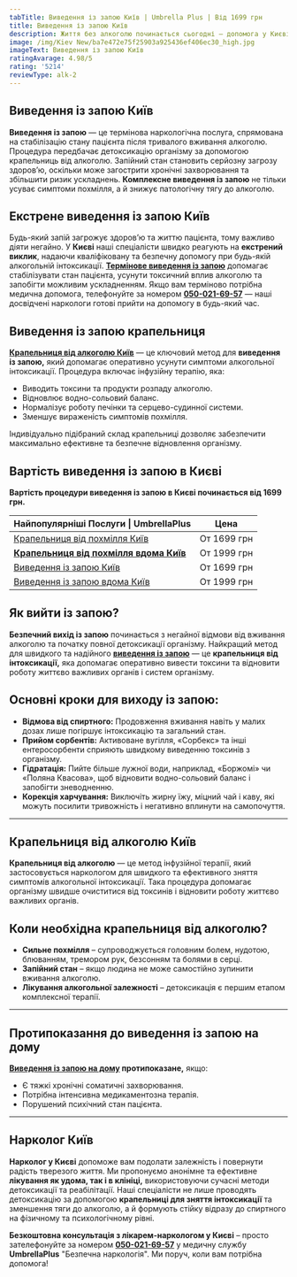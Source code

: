 ```yaml
---
tabTitle: Виведення із запою Київ | Umbrella Plus | Від 1699 грн
title: Виведення із запою Київ
description: Життя без алкоголю починається сьогодні – допомога у Києві 24/7
image: /img/Kiev New/ba7e472e75f25903a925436ef406ec30_high.jpg
imageText: Виведення із запою Київ
ratingAvarage: 4.98/5
rating: '5214'
reviewType: alk-2
---
```


## Виведення із запою Київ

**Виведення із запою** — це термінова наркологічна послуга, спрямована на стабілізацію стану пацієнта після тривалого вживання алкоголю. Процедура передбачає детоксикацію організму за допомогою крапельниць від алкоголю. Запійний стан становить серйозну загрозу здоров’ю, оскільки може загострити хронічні захворювання та збільшити ризик ускладнень. **Комплексне виведення із запою** не тільки усуває симптоми похмілля, а й знижує патологічну тягу до алкоголю.

## Екстрене виведення із запою Київ

Будь-який запій загрожує здоров’ю та життю пацієнта, тому важливо діяти негайно. У **Києві** наші спеціалісти швидко реагують на **екстрений виклик**, надаючи кваліфіковану та безпечну допомогу при будь-якій алкогольній інтоксикації. **[Термінове виведення із запою](https://umbrella-plus.com.ua/uk/kiev/vivod-iz-zapoia-na-domy-kiev-ua/)** допомагає стабілізувати стан пацієнта, усунути токсичний вплив алкоголю та запобігти можливим ускладненням. Якщо вам терміново потрібна медична допомога, телефонуйте за номером **[050-021-69-57](tel:0500216957)** — наші досвідчені наркологи готові прийти на допомогу в будь-який час.

## Виведення із запою крапельниця

**[Крапельниця від алкоголю Київ](https://umbrella-plus.com.ua/uk/kiev/kapelnica_ot_alkogola_kiev/)** — це ключовий метод для **виведення із запою,** який допомагає оперативно усунути симптоми алкогольної інтоксикації. Процедура включає інфузійну терапію, яка:

* Виводить токсини та продукти розпаду алкоголю.
* Відновлює водно-сольовий баланс.
* Нормалізує роботу печінки та серцево-судинної системи.
* Зменшує вираженість симптомів похмілля.

Індивідуально підібраний склад крапельниці дозволяє забезпечити максимально ефективне та безпечне відновлення організму.

## Вартість виведення із запою в Києві

**Вартість процедури виведення із запою в Києві починається від 1699 грн.**

| Найпопулярніші Послуги \| UmbrellaPlus                                                   | Цена        |
| ---------------------------------------------------------------------------------------- | ----------- |
| [Крапельниця від похмілля Київ](Kapelnica_ot_alkogola_kiev)                              | От 1699 грн |
| **[Крапельниця від похмілля вдома Київ](Kapelnica_ot_alkogola_na_dom_kiev)**             | От 1999 грн |
| [Виведення із запою Київ](https://umbrella-plus.com.ua/uk/kiev/vivod-iz-zapoia-kiev-ua/) | От 1699 грн |
| [Виведення із запою вдома Київ](Vivod-iz-zapoia-na-domy-kiev-ua)                         | От 1999 грн |

## Як вийти із запою?

**Безпечний вихід із запою** починається з негайної відмови від вживання алкоголю та початку повної детоксикації організму. Найкращий метод для швидкого та надійного **[виведення із запою](https://umbrella-plus.com.ua/uk/kiev/vivod-iz-zapoia-na-domy-kiev-ua/)** — це **крапельниця від інтоксикації,** яка допомагає оперативно вивести токсини та відновити роботу життєво важливих органів і систем організму.

## Основні кроки для виходу із запою:

* **Відмова від спиртного:** Продовження вживання навіть у малих дозах лише погіршує інтоксикацію та загальний стан.
* **Прийом сорбентів:** Активоване вугілля, «Сорбекс» та інші ентеросорбенти сприяють швидкому виведенню токсинів з організму.
* **Гідратація:** Пийте більше лужної води, наприклад, «Боржомі» чи «Поляна Квасова», щоб відновити водно-сольовий баланс і запобігти зневодненню.
* **Корекція харчування:** Виключіть жирну їжу, міцний чай і каву, які можуть посилити тривожність і негативно вплинути на самопочуття.

***

## Крапельниця від алкоголю Київ

**Крапельниця від алкоголю** — це метод інфузійної терапії, який застосовується наркологом для швидкого та ефективного зняття симптомів алкогольної інтоксикації. Така процедура допомагає організму швидше очиститися від токсинів і відновити роботу життєво важливих органів.

## Коли необхідна крапельниця від алкоголю?

* **Сильне похмілля** – супроводжується головним болем, нудотою, блюванням, тремором рук, безсонням та болями в серці.
* **Запійний стан** – якщо людина не може самостійно зупинити вживання алкоголю.
* **Лікування алкогольної залежності** – детоксикація є першим етапом комплексної терапії.

***

## Протипоказання до виведення із запою на дому

**[Виведення із запою на дому](https://umbrella-plus.com.ua/uk/kiev/vivod-iz-zapoia-na-domy-kiev-ua/) протипоказане,** якщо:

* Є тяжкі хронічні соматичні захворювання.
* Потрібна інтенсивна медикаментозна терапія.
* Порушений психічний стан пацієнта.

***

## Нарколог Київ

**Нарколог у Києві** допоможе вам подолати залежність і повернути радість тверезого життя. Ми пропонуємо анонімне та ефективне **лікування як удома, так і в клініці,** використовуючи сучасні методи детоксикації та реабілітації. Наші спеціалісти не лише проводять детоксикацію за допомогою **крапельниці для зняття інтоксикації** та зменшення тяги до алкоголю, а й формують стійку відразу до спиртного на фізичному та психологічному рівні.

**Безкоштовна консультація з лікарем-наркологом у Києві** – просто зателефонуйте за номером **[050-021-69-57](tel:0500216957)**  у медичну службу **UmbrellaPlus** "Безпечна наркологія". Ми поруч, коли вам потрібна допомога!
